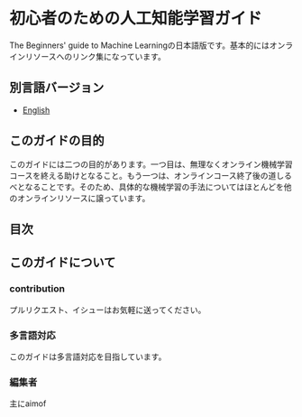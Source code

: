 # 初心者のための人工知能学習ガイド

The Beginners' guide to Machine Learningの日本語版です。基本的にはオンラインリソースへのリンク集になっています。

## 別言語バージョン

* [English](../README.md)

## このガイドの目的

このガイドには二つの目的があります。一つ目は、無理なくオンライン機械学習コースを終える助けとなること。もう一つは、オンラインコース終了後の道しるべとなることです。そのため、具体的な機械学習の手法についてはほとんどを他のオンラインリソースに譲っています。

## 目次



## このガイドについて

### contribution

プルリクエスト、イシューはお気軽に送ってください。

### 多言語対応

このガイドは多言語対応を目指しています。

### 編集者

主にaimof
